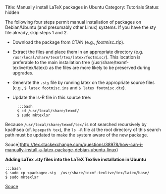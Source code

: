 Title: Manually install LaTeX packages in Ubuntu
Category: Tutorials
Status: hidden

The following four steps permit manual installation of packages on Debian/Ubuntu (and presumably other Linux) systems. If you have the sty file already, skip steps 1 and 2.

- Download the package from CTAN (e.g., _footmisc.zip_).
- Extract the files and place them in an appropriate directory (e.g. `/usr/local/share/texmf/tex/latex/footmisc/`). This location is preferable to the main installation tree (/usr/share/texmf-texlive/tex/latex/) as the files are more likely to be preserved during upgrades.
- Generate the `.sty` file by running latex on the appropriate source files (e.g., `$ latex footmisc.ins` and `$ latex footmisc.dtx`).
- Update the ls-R file in this source tree:

        :::bash
        $ cd /usr/local/share/texmf/
        $ sudo mktexlsr

Because `/usr/local/share/texmf/tex/` is not searched recursively by kpathsea (cf. `kpsepath tex`), the `ls -R` file at the root directory of this search path must be updated to make the system aware of the new package.

Souce](http://tex.stackexchange.com/questions/38978/how-can-i-manually-install-a-latex-package-debian-ubuntu-linux)

__Adding LaTex .sty files into the LaTeX Texlive installation in Ubuntu__

    :::bash
    $ sudo cp <package>.sty  /usr/share/texmf-texlive/tex/latex/base/
    $ sudo mktexlsr

[Souce](http://stackoverflow.com/questions/1911713/add-find-style-files-in-to-latex)
